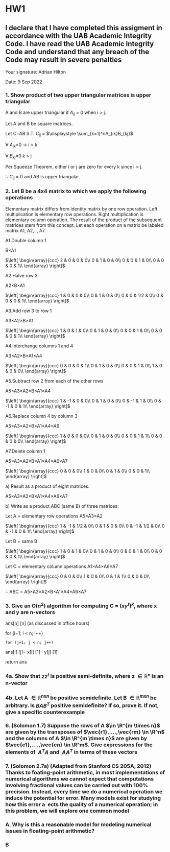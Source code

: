# HW1

## I declare that I have completed this assigment in accordance with the UAB Academic Integrity Code. I have read the UAB Academic Integrity Code and understand that any breach of the Code may result in severe penalties

Your signature: Adrian Hilton

Date: 9 Sep 2022

### 1. Show product of two upper triangular matrices is upper triangular

A and B are upper triangular if $A_{ij}$ = 0 when i > j.

Let A and B be square matrices.

Let C=AB S.T. $C_{ij}$ = $\displaystyle \sum_{k=1}^nA_{ik}B_{kj}$

$\forall$ $A_{ik}$=0 $\to$ i > k

$\forall$ $B_{kj}$=0 k > j

Per Squeeze Theorem, either i or j are zero for every k since i > j.

$\therefore$ $C_{ij}$ = 0 and AB is upper triangular.

### 2. Let B be a 4x4 matrix to which we apply the following operations

Elementary matrix differs from identity matrix by one row operation. Left multiplication is elementary row operations. Right multiplication is elementary column operation. The result of the product of the subsequent matrices stem from this concept. Let each operation on a matrix be labeled matrix A1, A2,.., A7.

A1.Double column 1

B$\times$A1

$\left[
\begin{array}{ccc}
2 & 0 & 0 & 0\\
0 & 1 & 0 & 0\\
0 & 0 & 1 & 0\\
0 & 0 & 0 & 1\\
\end{array}
\right]$

A2.Halve row 3

A2$\times$B$\times$A1

$\left[
\begin{array}{ccc}
1 & 0 & 0 & 0\\
0 & 1 & 0 & 0\\
0 & 0 & 1/2 & 0\\
0 & 0 & 0 & 1\\
\end{array}
\right]$

A3.Add row 3 to row 1

A3$\times$A2$\times$B$\times$A1

$\left[
\begin{array}{ccc}
1 & 0 & 1 & 0\\
0 & 1 & 0 & 0\\
0 & 0 & 1 & 0\\
0 & 0 & 0 & 1\\
\end{array}
\right]$

A4.Interchange columns 1 and 4

A3$\times$A2$\times$B$\times$A1$\times$A4

$\left[
\begin{array}{ccc}
0 & 0 & 0 & 1\\
0 & 1 & 0 & 0\\
0 & 0 & 1 & 0\\
1 & 0 & 0 & 0\\
\end{array}
\right]$

A5.Subtract row 2 from each of the other rows

A5$\times$A3$\times$A2$\times$B$\times$A1$\times$A4

$\left[
\begin{array}{ccc}
1 & -1 & 0 & 0\\
0 & 1 & 0 & 0\\
0 & -1 & 1 & 0\\
0 & -1 & 0 & 1\\
\end{array}
\right]$

A6.Replace column 4 by column 3

A5$\times$A3$\times$A2$\times$B$\times$A1$\times$A4$\times$A6

$\left[
\begin{array}{ccc}
1 & 0 & 0 & 0\\
0 & 1 & 0 & 0\\
0 & 0 & 1 & 1\\
0 & 0 & 0 & 0\\
\end{array}
\right]$

A7.Delete column 1

A5$\times$A3$\times$A2$\times$B$\times$A1$\times$A4$\times$A6$\times$A7

$\left[
\begin{array}{ccc}
0 & 0 & 0\\
1 & 0 & 0\\
0 & 1 & 0\\
0 & 0 & 1\\
\end{array}
\right]$

a) Result as a product of eight matrices:

A5$\times$A3$\times$A2$\times$B$\times$A1$\times$A4$\times$A6$\times$A7

b) Write as a product ABC (same B) of three matrices:

Let A = elementary row operations A5$\times$A3$\times$A2

$\left[
\begin{array}{ccc}
1 & -1 & 1/2 & 0\\
0 & 1 & 0 & 0\\
0 & -1 & 1/2 & 0\\
0 & -1 & 0 & 1\\
\end{array}
\right]$

Let B = same B

$\left[
\begin{array}{ccc}
1 & 0 & 1 & 0\\
0 & 1 & 0 & 0\\
0 & 0 & 1 & 0\\
0 & 0 & 0 & 1\\
\end{array}
\right]$

Let C = elementary column operations A1$\times$A4$\times$A6$\times$A7

$\left[
\begin{array}{ccc}
0 & 0 & 0\\
1 & 0 & 0\\
0 & 1 & 1\\
0 & 0 & 0\\
\end{array}
\right]$

$\therefore$ ABC = A5$\times$A3$\times$A2$\times$B$\times$A1$\times$A4$\times$A6$\times$A7

### 3. Give an O($n^2$) algorithm for computing C = $(xy^t)^k$, where x and y are n-vectors

ans[n] [n] (as discussed in office hours)

for (i=1; i < n; i++)

    for (j=1; j < n; j++)

ans[i] [j]= x[i] [1] $\cdot$ y[j] [1]

return ans

### 4a. Show that $zz^t$ is positive semi-definite, where z $\in \mathbb{R}^n$ is an n-vector

### 4b. Let A $\in \mathbb{R}^{nxn}$ be positive semidefinite. Let B $\in \mathbb{R}^{mxn}$ be arbitrary. Is $BAB^T$ positive semidefinite? If so, prove it. If not, give a specific counterexample

### 6. (Solomon 1.7) Suppose the rows of A $\in \R^{m \times n}$ are given by the transposes of $\vec{r1},....,\vec{rm} \in \R^n$ and the columns of A $\in \R^{m \times n}$ are given by $\vec{c1},....,\vec{cn} \in \R^m$. Give expressions for the elements of $\ A^TA$ and $\ AA^T$ in terms of these vectors

### 7. (Solomon 2.7a) (Adapted from Stanford CS 205A, 2012) Thanks to foating-point arithmetic, in most implementations of numerical algorithms we cannot expect that computations involving fractional values can be carried out with 100% precision. Instead, every time we do a numerical operation we induce the potential for error. Many models exist for studying how this error a ects the quality of a numerical operation; in this problem, we will explore one common model

### A. Why is this a reasonable model for modeling numerical issues in floating-point arithmetic?

### B
